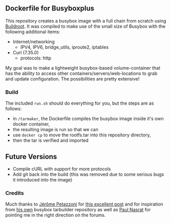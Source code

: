 ## Dockerfile for Busyboxplus

This repository creates a busybox image with a full chain from scratch using
[Buildroot](http://buildroot.uclibc.org).  It was compiled to make use of the
small size of Busybox with the following additional items:

* Internet/networking
    * IPV4, IPV6, bridge_utils, iproute2, iptables
* Curl (7.35.0)
    * protocols: http

My goal was to make a lightweight busybox-based volume-container that has the
ability to access other containers/servers/web-locations to grab and update
configuration. The possibilities are pretty extensive!

### Build

The included `run.sh` should do everything for you, but the steps are as
follows:

* in `/tarmaker`, the Dockerfile compiles the busybox image inside it's own
docker container,
* the resulting image is run so that we can
* use `docker cp` to move the rootfs.tar into this repository directory,
* then the tar is verified and imported

## Future Versions

* Compile cURL with support for more protocols
* Add git back into the build (this was removed due to some serious bugs it
  introduced into the image)

### Credits

Much thanks to [Jérôme Petazzoni](https://github.com/jpetazzo) for [this
excellent
post](http://blog.docker.io/2013/06/create-light-weight-docker-containers-buildroot)
and for inspiration from [his own](https://github.com/jpetazzo/docker-busybox)
busybox tarbuilder repository as well as [Paul
Nasrat](https://github.com/pnasrat) for pointing me in the right direction on 
the forums.
